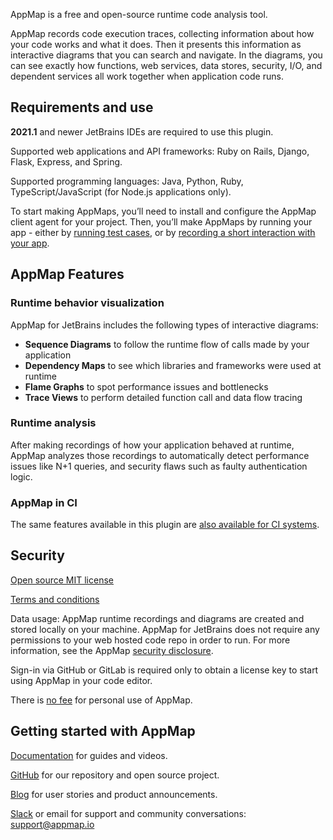 AppMap is a free and open-source runtime code analysis tool.

AppMap records code execution traces, collecting information about how your code works and what it does. Then it presents this information as interactive diagrams that you can search and navigate. In the diagrams, you can see exactly how functions, web services, data stores, security, I/O, and dependent services all work together when application code runs.

## Requirements and use

**2021.1** and newer JetBrains IDEs are required to use this plugin.

Supported web applications and API frameworks: Ruby on Rails, Django, Flask, Express, and Spring.

Supported programming languages: Java, Python, Ruby, TypeScript/JavaScript (for Node.js applications only).

To start making AppMaps, you’ll need to install and configure the AppMap client agent for your project. Then, you’ll make AppMaps by running your app - either by
[running test cases](https://appmap.io/docs/recording-methods.html#recording-test-cases), or by
[recording a short interaction with your app](https://appmap.io/docs/recording-methods.html#remote-recording). 

## AppMap Features

### Runtime behavior visualization
AppMap for JetBrains includes the following types of interactive diagrams:
* **Sequence Diagrams** to follow the runtime flow of calls made by your application
* **Dependency Maps** to see which libraries and frameworks were used at runtime
* **Flame Graphs** to spot performance issues and bottlenecks
* **Trace Views** to perform detailed function call and data flow tracing

### Runtime analysis
After making recordings of how your application behaved at runtime, AppMap analyzes those recordings to automatically detect performance issues like N+1 queries, and security flaws such as faulty authentication logic.

### AppMap in CI
The same features available in this plugin are [also available for CI systems](https://appmap.io/docs/analysis/in-ci.html).

## Security

[Open source MIT license](https://github.com/getappmap/appmap-intellij-plugin/blob/main/LICENSE)

[Terms and conditions](https://appmap.io/community/terms-and-conditions.html)

Data usage: AppMap runtime recordings and diagrams are created and stored locally on your machine. AppMap for JetBrains does not require any permissions to your web hosted code repo in order to run. For more information, see the AppMap [security disclosure](https://appmap.io/security).

Sign-in via GitHub or GitLab is required only to obtain a license key to start using AppMap in your code editor.

There is [no fee](https://appmap.io/pricing) for personal use of AppMap.

## Getting started with AppMap

[Documentation](https://appmap.io/docs/appmap-overview.html) for guides and videos.

[GitHub](https://github.com/getappmap) for our repository and open source project.

[Blog](https://appmap.io/blog/) for user stories and product announcements.

[Slack](https://appmap.io/slack) or email for support and community conversations: [support@appmap.io](mailto:support@appmap.io)
